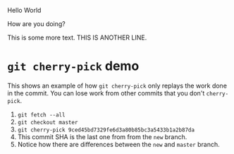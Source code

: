 Hello World


How are you doing?

This is some more text.
THIS IS ANOTHER LINE.

# `git cherry-pick` demo
This shows an example of how `git cherry-pick` only replays the work done in the commit. You can lose work from other commits that you don't `cherry-pick`.

1. `git fetch --all`
1. `git checkout master`
1. `git cherry-pick 9ced45bd7329fe6d3a80b85bc3a5433b1a2b87da`
  1. This commit SHA is the last one from from the `new` branch.
1. Notice how there are differences between the `new` and `master` branch.
